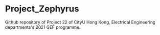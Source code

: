 # Project_Zephyrus
Github repository of Project 22 of CityU Hong Kong, Electrical Engineering departments's 2021 GEF programme.
